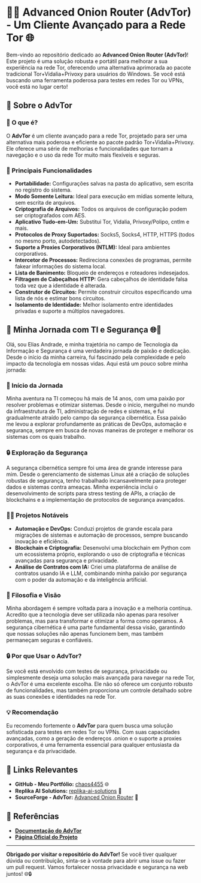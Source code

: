 # 🕵️‍♂️ Advanced Onion Router (AdvTor) - Um Cliente Avançado para a Rede Tor 🌐

Bem-vindo ao repositório dedicado ao **Advanced Onion Router (AdvTor)**! Este projeto é uma solução robusta e portátil para melhorar a sua experiência na rede Tor, oferecendo uma alternativa aprimorada ao pacote tradicional Tor+Vidalia+Privoxy para usuários do Windows. Se você está buscando uma ferramenta poderosa para testes em redes Tor ou VPNs, você está no lugar certo!

## 🚀 Sobre o AdvTor

### 🌟 O que é?
O **AdvTor** é um cliente avançado para a rede Tor, projetado para ser uma alternativa mais poderosa e eficiente ao pacote padrão Tor+Vidalia+Privoxy. Ele oferece uma série de melhorias e funcionalidades que tornam a navegação e o uso da rede Tor muito mais flexíveis e seguras.

### 🔧 Principais Funcionalidades
- **Portabilidade:** Configurações salvas na pasta do aplicativo, sem escrita no registro do sistema.
- **Modo Somente Leitura:** Ideal para execução em mídias somente leitura, sem escrita de arquivos.
- **Criptografia de Arquivos:** Todos os arquivos de configuração podem ser criptografados com AES.
- **Aplicativo Tudo-em-Um:** Substitui Tor, Vidalia, Privoxy/Polipo, cntlm e mais.
- **Protocolos de Proxy Suportados:** Socks5, Socks4, HTTP, HTTPS (todos no mesmo porto, autodetectados).
- **Suporte a Proxies Corporativos (NTLM):** Ideal para ambientes corporativos.
- **Intercetor de Processos:** Redireciona conexões de programas, permite fakear informações do sistema local.
- **Lista de Banimento:** Bloqueio de endereços e roteadores indesejados.
- **Filtragem de Cabeçalhos HTTP:** Gera cabeçalhos de identidade falsa toda vez que a identidade é alterada.
- **Construtor de Circuitos:** Permite construir circuitos especificando uma lista de nós e estimar bons circuitos.
- **Isolamento de Identidade:** Melhor isolamento entre identidades privadas e suporte a múltiplos navegadores.

## 🌟 Minha Jornada com TI e Segurança 🌐🔐

Olá, sou Elias Andrade, e minha trajetória no campo de Tecnologia da Informação e Segurança é uma verdadeira jornada de paixão e dedicação. Desde o início da minha carreira, fui fascinado pela complexidade e pelo impacto da tecnologia em nossas vidas. Aqui está um pouco sobre minha jornada:

### 🚀 Início da Jornada
Minha aventura na TI começou há mais de 14 anos, com uma paixão por resolver problemas e otimizar sistemas. Desde o início, mergulhei no mundo da infraestrutura de TI, administração de redes e sistemas, e fui gradualmente atraído pelo campo da segurança cibernética. Essa paixão me levou a explorar profundamente as práticas de DevOps, automação e segurança, sempre em busca de novas maneiras de proteger e melhorar os sistemas com os quais trabalho.

### 🔒 Exploração da Segurança
A segurança cibernética sempre foi uma área de grande interesse para mim. Desde o gerenciamento de sistemas Linux até a criação de soluções robustas de segurança, tenho trabalhado incansavelmente para proteger dados e sistemas contra ameaças. Minha experiência inclui o desenvolvimento de scripts para stress testing de APIs, a criação de blockchains e a implementação de protocolos de segurança avançados.

### 🧑‍💻 Projetos Notáveis
- **Automação e DevOps:** Conduzi projetos de grande escala para migrações de sistemas e automação de processos, sempre buscando inovação e eficiência.
- **Blockchain e Criptografia:** Desenvolvi uma blockchain em Python com um ecossistema próprio, explorando o uso de criptografia e técnicas avançadas para segurança e privacidade.
- **Análise de Contratos com IA:** Criei uma plataforma de análise de contratos usando IA e LLM, combinando minha paixão por segurança com o poder da automação e da inteligência artificial.

### 🎯 Filosofia e Visão
Minha abordagem é sempre voltada para a inovação e a melhoria contínua. Acredito que a tecnologia deve ser utilizada não apenas para resolver problemas, mas para transformar e otimizar a forma como operamos. A segurança cibernética é uma parte fundamental dessa visão, garantindo que nossas soluções não apenas funcionem bem, mas também permaneçam seguras e confiáveis.

### 🔒 Por que Usar o AdvTor?
Se você está envolvido com testes de segurança, privacidade ou simplesmente deseja uma solução mais avançada para navegar na rede Tor, o AdvTor é uma excelente escolha. Ele não só oferece um conjunto robusto de funcionalidades, mas também proporciona um controle detalhado sobre as suas conexões e identidades na rede Tor.

### 💡 Recomendação
Eu recomendo fortemente o **AdvTor** para quem busca uma solução sofisticada para testes em redes Tor ou VPNs. Com suas capacidades avançadas, como a geração de endereços .onion e o suporte a proxies corporativos, é uma ferramenta essencial para qualquer entusiasta da segurança e da privacidade.

## 🔗 Links Relevantes

- **GitHub - Meu Portfólio:** [chaos4455](https://github.com/chaos4455?tab=repositories) 🌐
- **Replika AI Solutions:** [replika-ai-solutions](https://github.com/replika-ai-solutions) 🌟
- **SourceForge - AdvTor:** [Advanced Onion Router](https://sourceforge.net/projects/advtor/) 🔗

## 📝 Referências

- **[Documentação do AdvTor](https://sourceforge.net/projects/advtor/)**
- **[Página Oficial do Projeto](https://sourceforge.net/projects/advtor/)**

---

**Obrigado por visitar o repositório do AdvTor!** Se você tiver qualquer dúvida ou contribuição, sinta-se à vontade para abrir uma issue ou fazer um pull request. Vamos fortalecer nossa privacidade e segurança na web juntos! 🌐🔒

